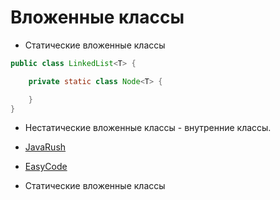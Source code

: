 # Вложенные классы 

* Статические вложенные классы 

```JAVA
public class LinkedList<T> {

    private static class Node<T> {

    }
}
```

* Нестатические вложенные классы - внутренние классы.

* [JavaRush](https://javarush.ru/groups/posts/588-konkurs-klassih-vidih-vlozhennihkh-klassov-s-primerami)

* [EasyCode](http://easy-code.ru/lesson/java-nested-classes)

* Статические вложенные классы 